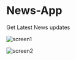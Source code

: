 # News-App
Get Latest News updates


![screen1](https://user-images.githubusercontent.com/71667923/130426565-4683d056-276e-404f-8a87-d0d767912f2c.jpeg)


![screen2](https://user-images.githubusercontent.com/71667923/130426589-56d309ec-6050-4844-9555-5ef482692f54.jpeg)

